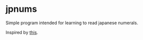 # jpnums
Simple program intended for learning to read japanese numerals.

Inspired by [this](https://nora.codes/post/learning-japanese-the-python-way/).
